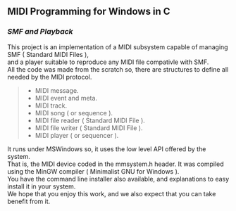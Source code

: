 
## **MIDI Programming for Windows in C**  

### *SMF and Playback*  


This project is an implementation of a MIDI subsystem capable of managing SMF ( Standard MIDI Files ),  
and a player suitable to reproduce any MIDI file compativle with SMF.  
All the code was made from the scratch so, there are structures to define all needed by the MIDI protocol.  
>  
> - MIDI message.  
> - MIDI event and meta.  
> - MIDI track.  
> - MIDI song ( or sequence ).  
> - MIDI file reader ( Standard MIDI File ).  
> - MIDI file writer ( Standard MIDI File ).  
> - MIDI player ( or sequencer ).  
>  
It runs under MSWindows so, it uses the low level API offered by the system.  
That is, the MIDI device coded in the mmsystem.h header. It was compiled using the MinGW compiler ( Minimalist GNU for Windows ).  
You have the command line installer also available, and explanations to easy install it in your system.  
We hope that you enjoy this work, and we also expect that you can take benefit from it.  
